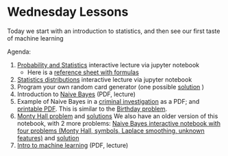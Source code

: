 # Wednesday Lessons
Today we start with an introduction to statistics, and then see our first taste of machine learning

Agenda:

 1. [Probability and Statistics](https://github.com/jamesfolberth/jupyterhub_AWS_deployment/blob/master/notebooks/machineLearning_notebooks/01_Naive_Bayes/Day%203%20-%20Probability%20and%20Statistics%20-%20Morning.ipynb) interactive lecture via jupyter notebook
	 - Here is a [reference sheet with formulas](https://github.com/jamesfolberth/jupyterhub_AWS_deployment/blob/master/notebooks/machineLearning_notebooks/01_Naive_Bayes/FormulaSheet.pdf) 
 2. [Statistics distributions](https://github.com/jamesfolberth/jupyterhub_AWS_deployment/blob/master/notebooks/machineLearning_notebooks/01_Naive_Bayes/Distributions.ipynb) interactive lecture via jupyter notebook
 3. Program your own random card generator (one possible [solution](https://github.com/jamesfolberth/jupyterhub_AWS_deployment/blob/master/notebooks/machineLearning_notebooks/01_Naive_Bayes/RandomCardGenerator.py) ) 
 4. Introduction to [Naive Bayes](https://github.com/jamesfolberth/jupyterhub_AWS_deployment/blob/master/notebooks/machineLearning_notebooks/01_Naive_Bayes/Naive_Bayes_Lesson.pdf) (PDF, lecture)
 5. Example of Naive Bayes in a [criminal investigation](https://github.com/jamesfolberth/jupyterhub_AWS_deployment/blob/master/notebooks/machineLearning_notebooks/01_Naive_Bayes/CourtCaseBayes.pdf) as a PDF; and [printable PDF](https://github.com/jamesfolberth/jupyterhub_AWS_deployment/blob/master/notebooks/machineLearning_notebooks/01_Naive_Bayes/CourtCaseBayes_pf.pdf).  This is similar to the [Birthday problem](https://en.wikipedia.org/wiki/Birthday_problem).
 6. [Monty Hall problem](https://github.com/jamesfolberth/jupyterhub_AWS_deployment/blob/master/notebooks/machineLearning_notebooks/01_Naive_Bayes/MontyHall_NaiveBayes.ipynb) and [solutions](https://github.com/jamesfolberth/jupyterhub_AWS_deployment/blob/master/notebooks/machineLearning_notebooks/01_Naive_Bayes/MontyHall_NaiveBayes_Answers.ipynb)
 We also have an older version of this notebook, with 2 more problems: [Naive Bayes interactive notebook with four problems (Monty Hall, symbols, Laplace smoothing, unknown features)](https://github.com/jamesfolberth/jupyterhub_AWS_deployment/blob/master/notebooks/machineLearning_notebooks/01_Naive_Bayes/01_Naive_Bayes.ipynb) and [solution](https://github.com/jamesfolberth/jupyterhub_AWS_deployment/blob/master/notebooks/machineLearning_notebooks/01_Naive_Bayes/01_Naive_Bayes_Answers.ipynb)
 7. [Intro to machine learning](https://github.com/jamesfolberth/jupyterhub_AWS_deployment/blob/master/notebooks/machineLearning_notebooks/01_Naive_Bayes/Intro_to_Machine_Learning.pdf) (PDF, lecture)
